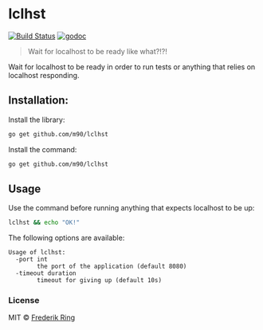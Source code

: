# lclhst

[![Build Status](https://travis-ci.org/m90/lclhst.svg?branch=master)](https://travis-ci.org/m90/lclhst)
[![godoc](https://godoc.org/github.com/m90/lclhst?status.svg)](http://godoc.org/github.com/m90/lclhst)

> Wait for localhost to be ready like what?!?!

Wait for localhost to be ready in order to run tests or anything that relies on localhost responding.

## Installation:

Install the library:
```sh
go get github.com/m90/lclhst
```

Install the command:
```sh
go get github.com/m90/lclhst
```

## Usage

Use the command before running anything that expects localhost to be up:

```sh
lclhst && echo "OK!"
```

The following options are available:

```
Usage of lclhst:
  -port int
    	the port of the application (default 8080)
  -timeout duration
    	timeout for giving up (default 10s)
```

### License
MIT © [Frederik Ring](http://www.frederikring.com)
